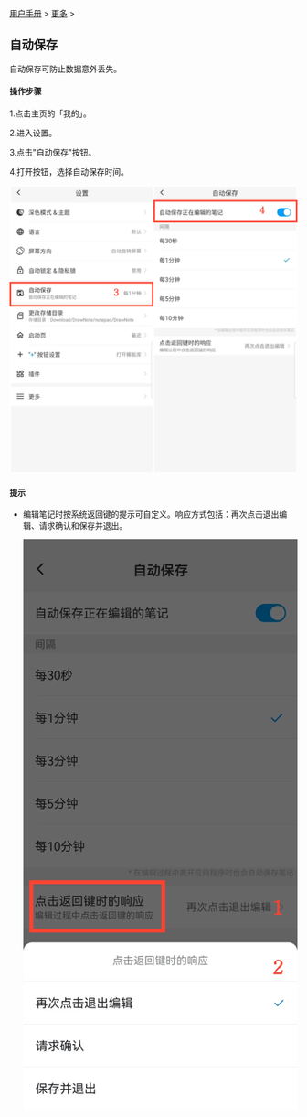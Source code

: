 [用户手册](/dragonnest/drawnote/manual/zh) > [更多](/dragonnest/drawnote/manual/zh/more) >

自动保存
---
自动保存可防止数据意外丢失。

#### 操作步骤

1.点击主页的「我的」。

2.进入设置。

3.点击"自动保存"按钮。

4.打开按钮，选择自动保存时间。

![](imgs/autosave.png)


#### 提示
- 编辑笔记时按系统返回键的提示可自定义。响应方式包括：再次点击退出编辑、请求确认和保存并退出。


  ![](imgs/autosave3.png)